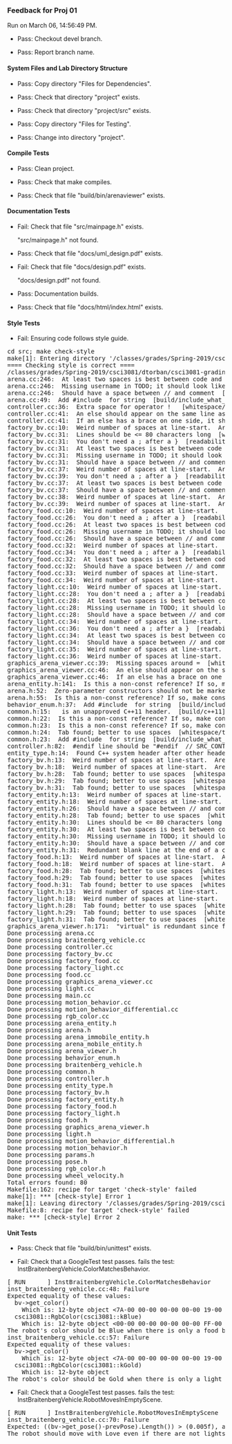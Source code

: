 ### Feedback for Proj 01

Run on March 06, 14:56:49 PM.

+ Pass: Checkout devel branch.



+ Pass: Report branch name.




#### System Files and Lab Directory Structure

+ Pass: Copy directory "Files for Dependencies".



+ Pass: Check that directory "project" exists.

+ Pass: Check that directory "project/src" exists.

+ Pass: Copy directory "Files for Testing".



+ Pass: Change into directory "project".


#### Compile Tests

+ Pass: Clean project.



+ Pass: Check that make compiles.



+ Pass: Check that file "build/bin/arenaviewer" exists.


#### Documentation Tests

+ Fail: Check that file "src/mainpage.h" exists.

     "src/mainpage.h" not found.

+ Pass: Check that file "docs/uml_design.pdf" exists.

+ Fail: Check that file "docs/design.pdf" exists.

     "docs/design.pdf" not found.

+ Pass: Documentation builds.



+ Pass: Check that file "docs/html/index.html" exists.


#### Style Tests

+ Fail: Ensuring code follows style guide.

<pre>cd src; make check-style
make[1]: Entering directory '/classes/grades/Spring-2019/csci3081/dtorban/csci3081-grading-env/grading-scripts/grading/Proj_01_Full_Feedback/repo-chant077/project/src'
==== Checking style is correct ====
/classes/grades/Spring-2019/csci3081/dtorban/csci3081-grading-env/grading-scripts/grading/Proj_01_Full_Feedback/repo-chant077/cpplint/cpplint.py --root=.. *.cc *.h
arena.cc:246:  At least two spaces is best between code and comments  [whitespace/comments] [2]
arena.cc:246:  Missing username in TODO; it should look like "// TODO(my_username): Stuff."  [readability/todo] [2]
arena.cc:246:  Should have a space between // and comment  [whitespace/comments] [4]
arena.cc:49:  Add #include <string> for string  [build/include_what_you_use] [4]
controller.cc:36:  Extra space for operator !   [whitespace/operators] [4]
controller.cc:41:  An else should appear on the same line as the preceding }  [whitespace/newline] [4]
controller.cc:41:  If an else has a brace on one side, it should have it on both  [readability/braces] [5]
factory_bv.cc:10:  Weird number of spaces at line-start.  Are you using a 2-space indent?  [whitespace/indent] [3]
factory_bv.cc:31:  Lines should be <= 80 characters long  [whitespace/line_length] [2]
factory_bv.cc:31:  You don't need a ; after a }  [readability/braces] [4]
factory_bv.cc:31:  At least two spaces is best between code and comments  [whitespace/comments] [2]
factory_bv.cc:31:  Missing username in TODO; it should look like "// TODO(my_username): Stuff."  [readability/todo] [2]
factory_bv.cc:31:  Should have a space between // and comment  [whitespace/comments] [4]
factory_bv.cc:37:  Weird number of spaces at line-start.  Are you using a 2-space indent?  [whitespace/indent] [3]
factory_bv.cc:39:  You don't need a ; after a }  [readability/braces] [4]
factory_bv.cc:37:  At least two spaces is best between code and comments  [whitespace/comments] [2]
factory_bv.cc:37:  Should have a space between // and comment  [whitespace/comments] [4]
factory_bv.cc:38:  Weird number of spaces at line-start.  Are you using a 2-space indent?  [whitespace/indent] [3]
factory_bv.cc:39:  Weird number of spaces at line-start.  Are you using a 2-space indent?  [whitespace/indent] [3]
factory_food.cc:10:  Weird number of spaces at line-start.  Are you using a 2-space indent?  [whitespace/indent] [3]
factory_food.cc:26:  You don't need a ; after a }  [readability/braces] [4]
factory_food.cc:26:  At least two spaces is best between code and comments  [whitespace/comments] [2]
factory_food.cc:26:  Missing username in TODO; it should look like "// TODO(my_username): Stuff."  [readability/todo] [2]
factory_food.cc:26:  Should have a space between // and comment  [whitespace/comments] [4]
factory_food.cc:32:  Weird number of spaces at line-start.  Are you using a 2-space indent?  [whitespace/indent] [3]
factory_food.cc:34:  You don't need a ; after a }  [readability/braces] [4]
factory_food.cc:32:  At least two spaces is best between code and comments  [whitespace/comments] [2]
factory_food.cc:32:  Should have a space between // and comment  [whitespace/comments] [4]
factory_food.cc:33:  Weird number of spaces at line-start.  Are you using a 2-space indent?  [whitespace/indent] [3]
factory_food.cc:34:  Weird number of spaces at line-start.  Are you using a 2-space indent?  [whitespace/indent] [3]
factory_light.cc:10:  Weird number of spaces at line-start.  Are you using a 2-space indent?  [whitespace/indent] [3]
factory_light.cc:28:  You don't need a ; after a }  [readability/braces] [4]
factory_light.cc:28:  At least two spaces is best between code and comments  [whitespace/comments] [2]
factory_light.cc:28:  Missing username in TODO; it should look like "// TODO(my_username): Stuff."  [readability/todo] [2]
factory_light.cc:28:  Should have a space between // and comment  [whitespace/comments] [4]
factory_light.cc:34:  Weird number of spaces at line-start.  Are you using a 2-space indent?  [whitespace/indent] [3]
factory_light.cc:36:  You don't need a ; after a }  [readability/braces] [4]
factory_light.cc:34:  At least two spaces is best between code and comments  [whitespace/comments] [2]
factory_light.cc:34:  Should have a space between // and comment  [whitespace/comments] [4]
factory_light.cc:35:  Weird number of spaces at line-start.  Are you using a 2-space indent?  [whitespace/indent] [3]
factory_light.cc:36:  Weird number of spaces at line-start.  Are you using a 2-space indent?  [whitespace/indent] [3]
graphics_arena_viewer.cc:39:  Missing spaces around =  [whitespace/operators] [4]
graphics_arena_viewer.cc:46:  An else should appear on the same line as the preceding }  [whitespace/newline] [4]
graphics_arena_viewer.cc:46:  If an else has a brace on one side, it should have it on both  [readability/braces] [5]
arena_entity.h:141:  Is this a non-const reference? If so, make const or use a pointer: json_object& entity_config  [runtime/references] [2]
arena.h:52:  Zero-parameter constructors should not be marked explicit.  [runtime/explicit] [5]
arena.h:55:  Is this a non-const reference? If so, make const or use a pointer: json_object& arena_object  [runtime/references] [2]
behavior_enum.h:37:  Add #include <string> for string  [build/include_what_you_use] [4]
common.h:15:  <chrono> is an unapproved C++11 header.  [build/c++11] [5]
common.h:22:  Is this a non-const reference? If so, make const or use a pointer: json_value& v  [runtime/references] [2]
common.h:23:  Is this a non-const reference? If so, make const or use a pointer: json_value& v  [runtime/references] [2]
common.h:24:  Tab found; better to use spaces  [whitespace/tab] [1]
common.h:23:  Add #include <string> for string  [build/include_what_you_use] [4]
controller.h:82:  #endif line should be "#endif  // SRC_CONTROLLER_H_"  [build/header_guard] [5]
entity_type.h:14:  Found C++ system header after other header. Should be: entity_type.h, c system, c++ system, other.  [build/include_order] [4]
factory_bv.h:13:  Weird number of spaces at line-start.  Are you using a 2-space indent?  [whitespace/indent] [3]
factory_bv.h:18:  Weird number of spaces at line-start.  Are you using a 2-space indent?  [whitespace/indent] [3]
factory_bv.h:28:  Tab found; better to use spaces  [whitespace/tab] [1]
factory_bv.h:29:  Tab found; better to use spaces  [whitespace/tab] [1]
factory_bv.h:31:  Tab found; better to use spaces  [whitespace/tab] [1]
factory_entity.h:13:  Weird number of spaces at line-start.  Are you using a 2-space indent?  [whitespace/indent] [3]
factory_entity.h:18:  Weird number of spaces at line-start.  Are you using a 2-space indent?  [whitespace/indent] [3]
factory_entity.h:26:  Should have a space between // and comment  [whitespace/comments] [4]
factory_entity.h:28:  Tab found; better to use spaces  [whitespace/tab] [1]
factory_entity.h:30:  Lines should be <= 80 characters long  [whitespace/line_length] [2]
factory_entity.h:30:  At least two spaces is best between code and comments  [whitespace/comments] [2]
factory_entity.h:30:  Missing username in TODO; it should look like "// TODO(my_username): Stuff."  [readability/todo] [2]
factory_entity.h:30:  Should have a space between // and comment  [whitespace/comments] [4]
factory_entity.h:31:  Redundant blank line at the end of a code block should be deleted.  [whitespace/blank_line] [3]
factory_food.h:13:  Weird number of spaces at line-start.  Are you using a 2-space indent?  [whitespace/indent] [3]
factory_food.h:18:  Weird number of spaces at line-start.  Are you using a 2-space indent?  [whitespace/indent] [3]
factory_food.h:28:  Tab found; better to use spaces  [whitespace/tab] [1]
factory_food.h:29:  Tab found; better to use spaces  [whitespace/tab] [1]
factory_food.h:31:  Tab found; better to use spaces  [whitespace/tab] [1]
factory_light.h:13:  Weird number of spaces at line-start.  Are you using a 2-space indent?  [whitespace/indent] [3]
factory_light.h:18:  Weird number of spaces at line-start.  Are you using a 2-space indent?  [whitespace/indent] [3]
factory_light.h:28:  Tab found; better to use spaces  [whitespace/tab] [1]
factory_light.h:29:  Tab found; better to use spaces  [whitespace/tab] [1]
factory_light.h:31:  Tab found; better to use spaces  [whitespace/tab] [1]
graphics_arena_viewer.h:171:  "virtual" is redundant since function is already declared as "override"  [readability/inheritance] [4]
Done processing arena.cc
Done processing braitenberg_vehicle.cc
Done processing controller.cc
Done processing factory_bv.cc
Done processing factory_food.cc
Done processing factory_light.cc
Done processing food.cc
Done processing graphics_arena_viewer.cc
Done processing light.cc
Done processing main.cc
Done processing motion_behavior.cc
Done processing motion_behavior_differential.cc
Done processing rgb_color.cc
Done processing arena_entity.h
Done processing arena.h
Done processing arena_immobile_entity.h
Done processing arena_mobile_entity.h
Done processing arena_viewer.h
Done processing behavior_enum.h
Done processing braitenberg_vehicle.h
Done processing common.h
Done processing controller.h
Done processing entity_type.h
Done processing factory_bv.h
Done processing factory_entity.h
Done processing factory_food.h
Done processing factory_light.h
Done processing food.h
Done processing graphics_arena_viewer.h
Done processing light.h
Done processing motion_behavior_differential.h
Done processing motion_behavior.h
Done processing params.h
Done processing pose.h
Done processing rgb_color.h
Done processing wheel_velocity.h
Total errors found: 80
Makefile:162: recipe for target 'check-style' failed
make[1]: *** [check-style] Error 1
make[1]: Leaving directory '/classes/grades/Spring-2019/csci3081/dtorban/csci3081-grading-env/grading-scripts/grading/Proj_01_Full_Feedback/repo-chant077/project/src'
Makefile:8: recipe for target 'check-style' failed
make: *** [check-style] Error 2
</pre>




#### Unit Tests

+ Pass: Check that file "build/bin/unittest" exists.

+ Fail: Check that a GoogleTest test passes.
    fails the test: InstBraitenbergVehicle.ColorMatchesBehavior.
<pre>
[ RUN      ] InstBraitenbergVehicle.ColorMatchesBehavior
inst_braitenberg_vehicle.cc:48: Failure
Expected equality of these values:
  bv->get_color()
    Which is: 12-byte object <7A-00 00-00 00-00 00-00 19-00 00-00>
  csci3081::RgbColor(csci3081::kBlue)
    Which is: 12-byte object <00-00 00-00 00-00 00-00 FF-00 00-00>
The robot's color should be Blue when there is only a food behavior.
inst_braitenberg_vehicle.cc:57: Failure
Expected equality of these values:
  bv->get_color()
    Which is: 12-byte object <7A-00 00-00 00-00 00-00 19-00 00-00>
  csci3081::RgbColor(csci3081::kGold)
    Which is: 12-byte object <FF-00 00-00 CC-00 00-00 33-00 00-00>
The robot's color should be Gold when there is only a light behavior.</pre>



+ Fail: Check that a GoogleTest test passes.
    fails the test: InstBraitenbergVehicle.RobotMovesInEmptyScene.
<pre>
[ RUN      ] InstBraitenbergVehicle.RobotMovesInEmptyScene
inst_braitenberg_vehicle.cc:70: Failure
Expected: ((bv->get_pose()-prevPose).Length()) > (0.005f), actual: 0 vs 0.005
The robot should move with Love even if there are not lights or food.</pre>



